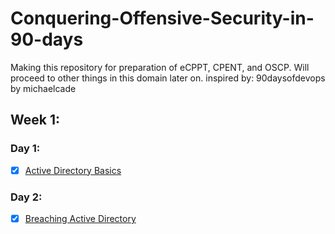 # Conquering-Offensive-Security-in-90-days
Making this repository for preparation of eCPPT, CPENT, and OSCP. Will proceed to other things in this domain later on.
inspired by: 90daysofdevops by michaelcade

## Week 1:
### Day 1:
- [x] [Active Directory Basics](https://tryhackme.com/module/hacking-active-directory)
### Day 2:
- [x] [Breaching Active Directory](https://tryhackme.com/module/hacking-active-directory)
